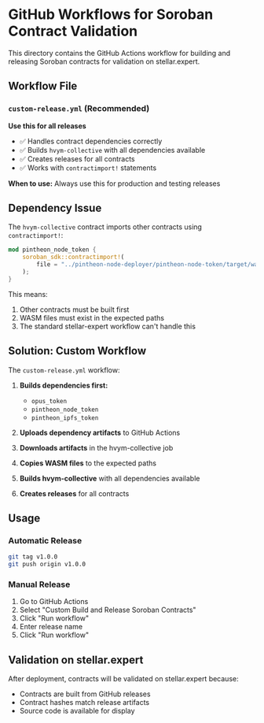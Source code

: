 # GitHub Workflows for Soroban Contract Validation

This directory contains the GitHub Actions workflow for building and releasing Soroban contracts for validation on stellar.expert.

## Workflow File

### `custom-release.yml` (Recommended)
**Use this for all releases**

- ✅ Handles contract dependencies correctly
- ✅ Builds `hvym-collective` with all dependencies available
- ✅ Creates releases for all contracts
- ✅ Works with `contractimport!` statements

**When to use:** Always use this for production and testing releases

## Dependency Issue

The `hvym-collective` contract imports other contracts using `contractimport!`:

```rust
mod pintheon_node_token {
    soroban_sdk::contractimport!(
        file = "../pintheon-node-deployer/pintheon-node-token/target/wasm32-unknown-unknown/release/pintheon_node_token.optimized.wasm"
    );
}
```

This means:
1. Other contracts must be built first
2. WASM files must exist in the expected paths
3. The standard stellar-expert workflow can't handle this

## Solution: Custom Workflow

The `custom-release.yml` workflow:

1. **Builds dependencies first:**
   - `opus_token`
   - `pintheon_node_token` 
   - `pintheon_ipfs_token`

2. **Uploads dependency artifacts** to GitHub Actions

3. **Downloads artifacts** in the hvym-collective job

4. **Copies WASM files** to the expected paths

5. **Builds hvym-collective** with all dependencies available

6. **Creates releases** for all contracts

## Usage

### Automatic Release
```bash
git tag v1.0.0
git push origin v1.0.0
```

### Manual Release
1. Go to GitHub Actions
2. Select "Custom Build and Release Soroban Contracts"
3. Click "Run workflow"
4. Enter release name
5. Click "Run workflow"

## Validation on stellar.expert

After deployment, contracts will be validated on stellar.expert because:
- Contracts are built from GitHub releases
- Contract hashes match release artifacts
- Source code is available for display 